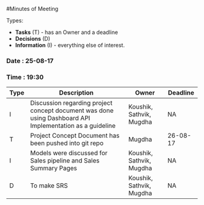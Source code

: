 #Minutes of Meeting

Types:
* **Tasks** (T) - has an Owner and a deadline
* **Decisions** (D)
* **Information** (I) - everything else of interest.

### Date : 25-08-17
### Time : 19:30

Type | Description | Owner | Deadline
---- | ---- | ---- | ----
I | Discussion regarding project concept document was done using Dashboard API Implementation as a guideline | Koushik, Sathvik, Mugdha | NA
T | Project Concept Document has been pushed into git repo | Mugdha | 26-08-17
I | Models were discussed for Sales pipeline and Sales Summary Pages | Koushik, Sathvik, Mugdha | NA
D | To make SRS | Koushik, Sathvik, Mugdha | NA


